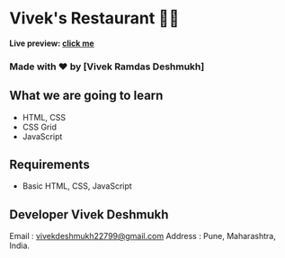 # Vivek's Restaurant 👨‍🍳

**Live preview: [click me](https://vivekdeshmukh22799.github.io/Vivek_Deshmukh_DOM_final_17th_Sep_2023/index.html)**

### Made with ❤️ by [Vivek Ramdas Deshmukh]

## What we are going to learn
- HTML, CSS
- CSS Grid
- JavaScript

## Requirements
- Basic HTML, CSS, JavaScript

## Developer Vivek Deshmukh
Email : vivekdeshmukh22799@gmail.com
Address : Pune, Maharashtra, India.